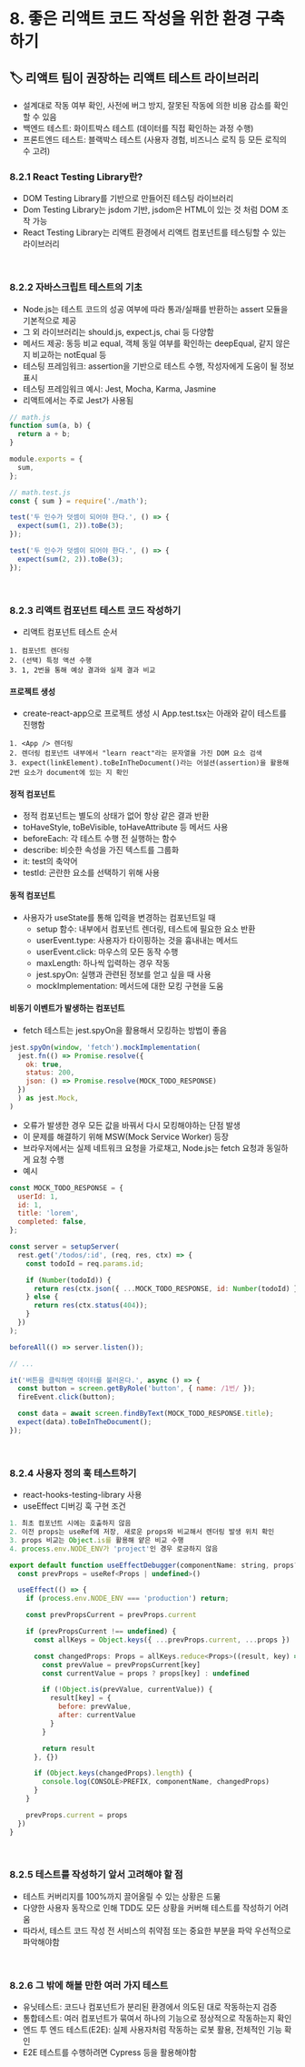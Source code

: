 # 8. 좋은 리액트 코드 작성을 위한 환경 구축하기

## 🏷 리액트 팀이 권장하는 리액트 테스트 라이브러리

- 설계대로 작동 여부 확인, 사전에 버그 방지, 잘못된 작동에 의한 비용 감소를 확인할 수 있음
- 백엔드 테스트: 화이트박스 테스트 (데이터를 직접 확인하는 과정 수행)
- 프론트엔드 테스트: 블랙박스 테스트 (사용자 경험, 비즈니스 로직 등 모든 로직의 수 고려)

### 8.2.1 React Testing Library란?

- DOM Testing Library를 기반으로 만들어진 테스팅 라이브러리
- Dom Testing Library는 jsdom 기반, jsdom은 HTML이 있는 것 처럼 DOM 조작 가능
- React Testing Library는 리액트 환경에서 리액트 컴포넌트를 테스팅할 수 있는 라이브러리

<br />

### 8.2.2 자바스크립트 테스트의 기초

- Node.js는 테스트 코드의 성공 여부에 따라 통과/실패를 반환하는 assert 모듈을 기본적으로 제공
- 그 외 라이브러리는 should.js, expect.js, chai 등 다양함
- 메서드 제공: 동등 비교 equal, 객체 동일 여부를 확인하는 deepEqual, 같지 않은지 비교하는 notEqual 등
- 테스팅 프레임워크: assertion을 기반으로 테스트 수행, 작성자에게 도움이 될 정보 표시
- 테스팅 프레임워크 예시: Jest, Mocha, Karma, Jasmine
- 리액트에서는 주로 Jest가 사용됨

```js
// math.js
function sum(a, b) {
  return a + b;
}

module.exports = {
  sum,
};
```

```js
// math.test.js
const { sum } = require('./math');

test('두 인수가 덧셈이 되어야 한다.', () => {
  expect(sum(1, 2)).toBe(3);
});

test('두 인수가 덧셈이 되어야 한다.', () => {
  expect(sum(2, 2)).toBe(3);
});
```

<br />

### 8.2.3 리액트 컴포넌트 테스트 코드 작성하기

- 리액트 컴포넌트 테스트 순서

```
1. 컴포넌트 렌더링
2. (선택) 특정 액션 수행
3. 1, 2번을 통해 예상 결과와 실제 결과 비교
```

#### 프로젝트 생성

- create-react-app으로 프로젝트 생성 시 App.test.tsx는 아래와 같이 테스트를 진행함

```
1. <App /> 렌더링
2. 렌더링 컴포넌트 내부에서 "learn react"라는 문자열을 가진 DOM 요소 검색
3. expect(linkElement).toBeInTheDocument()라는 어설션(assertion)을 활용해 2번 요소가 document에 있는 지 확인
```

#### 정적 컴포넌트

- 정적 컴포넌트는 별도의 상태가 없어 항상 같은 결과 반환
- toHaveStyle, toBeVisible, toHaveAttribute 등 메서드 사용
- beforeEach: 각 테스트 수행 전 실행하는 함수
- describe: 비슷한 속성을 가진 텍스트를 그룹화
- it: test의 축약어
- testId: 곤란한 요소를 선택하기 위해 사용

#### 동적 컴포넌트

- 사용자가 useState를 통해 입력을 변경하는 컴포넌트일 때
  - setup 함수: 내부에서 컴포넌트 렌더링, 테스트에 필요한 요소 반환
  - userEvent.type: 사용자가 타이핑하는 것을 흉내내는 메서드
  - userEvent.click: 마우스의 모든 동작 수행
  - maxLength: 하나씩 입력하는 경우 작동
  - jest.spyOn: 실행과 관련된 정보를 얻고 싶을 때 사용
  - mockImplementation: 메서드에 대한 모킹 구현을 도움

#### 비동기 이벤트가 발생하는 컴포넌트

- fetch 테스트는 jest.spyOn을 활용해서 모킹하는 방법이 좋음

```js
jest.spyOn(window, 'fetch').mockImplementation(
  jest.fn(() => Promise.resolve({
    ok: true,
    status: 200,
    json: () => Promise.resolve(MOCK_TODO_RESPONSE)
  })
  ) as jest.Mock,
)
```

- 오류가 발생한 경우 모든 값을 바꿔서 다시 모킹해야하는 단점 발생
- 이 문제를 해결하기 위해 MSW(Mock Service Worker) 등장
- 브라우저에서는 실제 네트워크 요청을 가로채고, Node.js는 fetch 요청과 동일하게 요청 수행
- 예시

```js
const MOCK_TODO_RESPONSE = {
  userId: 1,
  id: 1,
  title: 'lorem',
  completed: false,
};

const server = setupServer(
  rest.get('/todos/:id', (req, res, ctx) => {
    const todoId = req.params.id;

    if (Number(todoId)) {
      return res(ctx.json({ ...MOCK_TODO_RESPONSE, id: Number(todoId) }));
    } else {
      return res(ctx.status(404));
    }
  })
);

beforeAll(() => server.listen());

// ...
```

```js
it('버튼을 클릭하면 데이터를 불러온다.', async () => {
  const button = screen.getByRole('button', { name: /1번/ });
  fireEvent.click(button);

  const data = await screen.findByText(MOCK_TODO_RESPONSE.title);
  expect(data).toBeInTheDocument();
});
```

<br />

### 8.2.4 사용자 정의 훅 테스트하기

- react-hooks-testing-library 사용
- useEffect 디버깅 훅 구현 조건

```js
1. 최초 컴포넌트 시에는 호출하지 않음
2. 이전 props는 useRef에 저장, 새로운 props와 비교해서 렌더링 발생 위치 확인
3. props 비교는 Object.is를 활용해 얕은 비교 수행
4. process.env.NODE_ENV가 'project'인 경우 로긍하지 않음
```

```jsx
export default function useEffectDebugger(componentName: string, props?: Props) {
  const prevProps = useRef<Props | undefined>()

  useEffect(() => {
    if (process.env.NODE_ENV === 'production') return;

    const prevPropsCurrent = prevProps.current

    if (prevPropsCurrent !== undefined) {
      const allKeys = Object.keys({ ...prevProps.current, ...props })

      const changedProps: Props = allKeys.reduce<Props>((result, key) => {
        const prevValue = prevPropsCurrent[key]
        const currentValue = props ? props[key] : undefined

        if (!Object.is(prevValue, currentValue)) {
          result[key] = {
            before: prevValue,
            after: currentValue
          }
        }

        return result
      }, {})

      if (Object.keys(changedProps).length) {
        console.log(CONSOLE>PREFIX, componentName, changedProps)
      }
    }

    prevProps.current = props
  })
}
```

<br />

### 8.2.5 테스트를 작성하기 앞서 고려해야 할 점

- 테스트 커버리지를 100%까지 끌어올릴 수 있는 상황은 드묾
- 다양한 사용자 동작으로 인해 TDD도 모든 상황을 커버해 테스트를 작성하기 어려움
- 따라서, 테스트 코드 작성 전 서비스의 취약점 또는 중요한 부분을 파악 우선적으로 파악해야함

<br />

### 8.2.6 그 밖에 해볼 만한 여러 가지 테스트

- 유닛테스트: 코드나 컴포넌트가 분리된 환경에서 의도된 대로 작동하는지 검증
- 통합테스트: 여러 컴포넌트가 묶여서 하나의 기능으로 정상적으로 작동하는지 확인
- 엔드 투 엔드 테스트(E2E): 실제 사용자처럼 작동하는 로봇 활용, 전체적인 기능 확인
- E2E 테스트를 수행하려면 Cypress 등을 활용해야함
